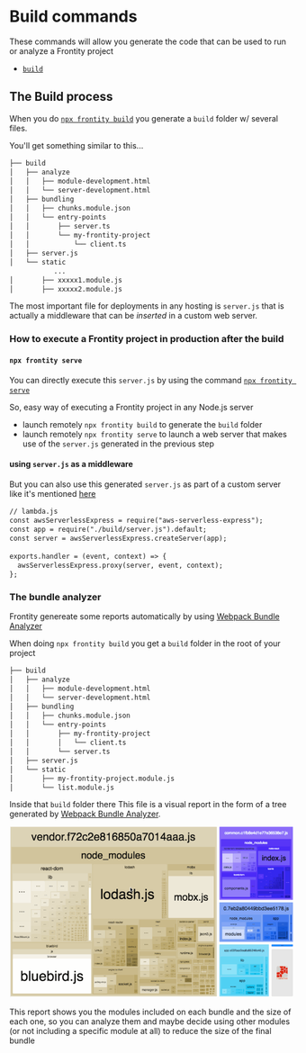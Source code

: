 # Build commands

These commands will allow you generate the code that can be used to run or analyze a Frontity project

* [`build`](build.md)

## The Build process

When you do [`npx frontity build`](https://docs.frontity.org/frontity-cli/build) you generate a `build` folder w/ several files. 

You'll get something similar to this...

```
├── build
│   ├── analyze
│   │   ├── module-development.html
│   │   └── server-development.html
│   ├── bundling
│   │   ├── chunks.module.json
│   │   └── entry-points
│   │       ├── server.ts
│   │       └── my-frontity-project
│   │           └── client.ts
│   ├── server.js
│   └── static
           ...
│       ├── xxxxx1.module.js
│       ├── xxxxx2.module.js
```

The most important file for deployments in any hosting is `server.js` that is actually a middleware that can be _inserted_ in a custom web server.

### How to execute a Frontity project in production after the build

#### `npx frontity serve`

You can directly execute this `server.js` by using the command [`npx frontity serve`](https://docs.frontity.org/frontity-cli/serve) 

So, easy way of executing a Frontity project in any Node.js server
- launch remotely `npx frontity build` to generate the `build` folder
- launch remotely `npx frontity serve` to launch a web server that makes use of the `server.js` generated in the previous step

#### using `server.js` as a middleware

But you can also use this generated `server.js` as part of a custom server like it's mentioned [here](https://community.frontity.org/t/deploy-to-aws-lambda/814/8?u=juanma)


```
// lambda.js
const awsServerlessExpress = require("aws-serverless-express");
const app = require("./build/server.js").default;
const server = awsServerlessExpress.createServer(app);

exports.handler = (event, context) => {
  awsServerlessExpress.proxy(server, event, context);
};
```

### The bundle analyzer

Frontity genereate some reports automatically by using [Webpack Bundle Analyzer]( https://github.com/webpack-contrib/webpack-bundle-analyzer)

When doing `npx frontity build` you get a `build` folder in the root of your project

```
├── build
│   ├── analyze
│   │   ├── module-development.html
│   │   └── server-development.html
│   ├── bundling
│   │   ├── chunks.module.json
│   │   └── entry-points
│   │       ├── my-frontity-project
│   │       │   └── client.ts
│   │       └── server.ts
│   ├── server.js
│   └── static
│       ├── my-frontity-project.module.js
│       └── list.module.js
```

Inside that `build` folder there 
This file is a visual report in the form of a tree generated by [Webpack Bundle Analyzer]( https://github.com/webpack-contrib/webpack-bundle-analyzer).

![](../../.gitbook/assets/bundle-analyzer.gif)

This report shows you the modules included on each bundle and the size of each one, so you can analyze them and maybe decide using other modules (or not including a specific module at all) to reduce the size of the final bundle